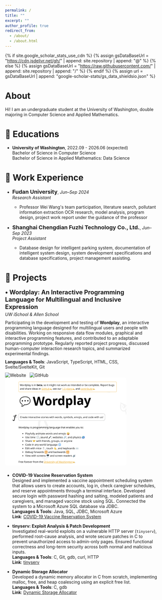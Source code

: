 ```yaml
---
permalink: /
title: ""
excerpt: ""
author_profile: true
redirect_from: 
  - /about/
  - /about.html
---
```


{% if site.google_scholar_stats_use_cdn %}
{% assign gsDataBaseUrl = "https://cdn.jsdelivr.net/gh/" | append: site.repository | append: "@" %}
{% else %}
{% assign gsDataBaseUrl = "https://raw.githubusercontent.com/" | append: site.repository | append: "/" %}
{% endif %}
{% assign url = gsDataBaseUrl | append: "google-scholar-stats/gs_data_shieldsio.json" %}

<span class='anchor' id='about-me'></span>

# About
Hi! I am an undergraduate student at the University of Washington, double majoring in Computer Science and Applied Mathematics.

# 📖 Educations
-  **University of Washington**, 2022.09 - 2026.06 (expected)<br>
Bachelor of Science in Computer Science<br>
Bachelor of Science in Applied Mathematics: Data Science

# 💼 Work Experience

- <span style="font-size: 18px;"><strong>Fudan University</strong></span>, *Jun–Sep 2024*  
  *Research Assistant*  
  - Professor Wei Wang's team participation, literature search, pollutant information extraction OCR research, model analysis, program design, project work report under the guidance of the professor

- <span style="font-size: 18px;"><strong>Shanghai Chengdian Fuzhi Technology Co., Ltd.</strong></span>, *Jun–Sep 2023*  
  *Project Assistant*  
  - Database design for intelligent parking system, documentation of intelligent system design, system development specifications and database specifications, project management assisting.

# 🏅 Projects
<style>
  .wordplay-container {
    display: flex;
    align-items: flex-start;
    margin-bottom: 20px;
    flex-wrap: wrap;
  }

  .wordplay-text {
    flex: 1;
    margin-right: 20px;
    min-width: 280px;
  }

  .wordplay-image {
    width: 400px;
    flex-shrink: 0;
  }

  .wordplay-image img {
    width: 100%;
    border-radius: 6px;
  }

  @media (max-width: 768px) {
    .wordplay-container {
      flex-direction: column;
    }

    .wordplay-text {
      margin-right: 0;
      margin-bottom: 16px;
    }

    .wordplay-image {
      width: 100%;
    }
  }
</style>

<div class="wordplay-container">
  <div class="wordplay-text">
    <div style="font-size: 20px; font-weight: bold;">
      • Wordplay: An Interactive Programming Language for Multilingual and Inclusive Expression
    </div>
    <div style="margin: 4px 0; font-style: italic;">
      UW iSchool & Allen School
    </div>
    <div style="margin: 10px 0;">
      Participating in the development and testing of <strong>Wordplay</strong>, an interactive programming language designed for multilingual users and people with disabilities. Working on responsive data flow modules, graphical and interactive programming features, and contributed to an adaptable programming prototype. Regularly reported project progress, discussed human-computer interaction research topics, and summarized experimental findings.
    </div>
    <div style="margin: 6px 0;">
      <strong>Languages & Tools</strong>: JavaScript, TypeScript, HTML, CSS, Svelte/SvelteKit, Git
    </div>
    <div style="margin-top: 10px;">
      <a href="https://wordplay.dev/" style="text-decoration: none; margin-right: 8px;">
        <img src="https://img.shields.io/badge/🌐-Wordplay website-blue?style=flat" alt="Website">
      </a>
      <a href="https://github.com/wordplaydev/wordplay" style="text-decoration: none;">
        <img src="https://img.shields.io/badge/🧠-GitHub-black?style=flat" alt="GitHub">
      </a>
    </div>
  </div>

  <div class="wordplay-image">
    <img src="/images/wordplay1.png" alt="Screenshot 1">
  </div>
</div>

- **COVID-19 Vaccine Reservation System** <br>
  Designed and implemented a vaccine appointment scheduling system that allows users to create accounts, log in, check caregiver schedules, and reserve appointments through a terminal interface. Developed secure login with password hashing and salting, modeled patients and caregivers, and managed vaccine stock using SQL. Connected the system to a Microsoft Azure SQL database via JDBC. <br> 
  **Languages & Tools**: Java, SQL, JDBC, Microsoft Azure <br>
  **Link**: [COVID-19 Vaccine Reservation System](https://github.com/lantinglu/COVID-19-Vaccine-Reservation-System)

- **tinyserv: Exploit Analysis & Patch Development**  
  Investigated real-world exploits on a vulnerable HTTP server (`tinyserv`), performed root-cause analysis, and wrote secure patches in C to prevent unauthorized access to admin-only pages. Ensured functional correctness and long-term security across both normal and malicious inputs. <br>
  **Languages & Tools**: C, Git, gdb, curl, HTTP  <br>
  **Link**: [tinyserv](https://github.com/lantinglu/tinyserv)

- **Dynamic Storage Allocator**   
  Developed a dynamic memory allocator in C from scratch, implementing malloc, free, and heap coalescing using an explicit free list. <br>
  **Languages & Tools**: C, gdb <br>
  **Link**: [Dynamic Storage Allocator](https://github.com/lantinglu/CSE351-The-Hardware-Software-Interface/tree/main/lab5)




